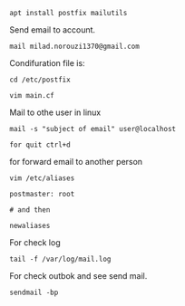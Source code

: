 ```
apt install postfix mailutils
```
Send email to account.

```
mail milad.norouzi1370@gmail.com
```
Condifuration file is:

```
cd /etc/postfix

vim main.cf
```

Mail to othe user in linux

```
mail -s "subject of email" user@localhost

for quit ctrl+d
```

for forward email to another person

```
vim /etc/aliases

postmaster: root

# and then

newaliases

```

For check log

```
tail -f /var/log/mail.log
```

For check outbok and see send mail.

```
sendmail -bp
```